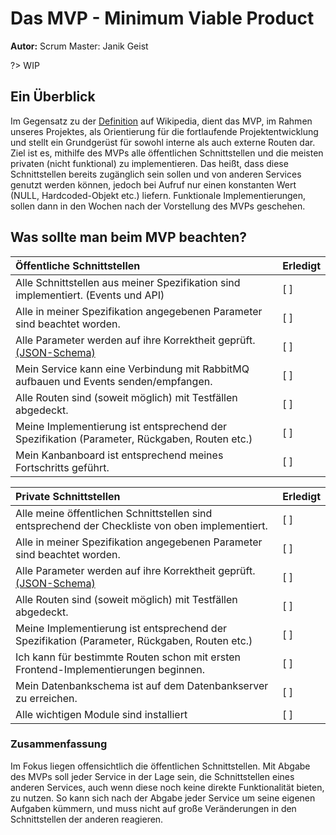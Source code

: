 # Das MVP - Minimum Viable Product

**Autor:** Scrum Master: Janik Geist

?> WIP
## Ein Überblick
Im Gegensatz zu der [Definition](https://de.wikipedia.org/wiki/Minimum_Viable_Product) auf Wikipedia, dient das MVP, 
im Rahmen unseres Projektes, als Orientierung für die fortlaufende Projektentwicklung und stellt ein Grundgerüst für 
sowohl interne als auch externe Routen dar. Ziel ist es, mithilfe des MVPs alle öffentlichen Schnittstellen und die meisten 
privaten (nicht funktional) zu implementieren. Das heißt, dass diese Schnittstellen bereits zugänglich sein sollen und von 
anderen Services genutzt werden können, jedoch bei Aufruf nur einen konstanten Wert (NULL, Hardcoded-Objekt etc.) liefern. 
Funktionale Implementierungen, sollen dann in den Wochen nach der Vorstellung des MVPs geschehen. 

## Was sollte man beim MVP beachten?

| Öffentliche Schnittstellen                                                                      | Erledigt |
|:------------------------------------------------------------------------------------------------|:---------|
| Alle Schnittstellen aus meiner Spezifikation sind implementiert. (Events und API)               | [ ]      |
| Alle in meiner Spezifikation angegebenen Parameter sind beachtet worden.                        | [ ]      |
| Alle Parameter werden auf ihre Korrektheit geprüft. [(JSON-Schema)](../json_schema_tutorial.md) | [ ]      |
| Mein Service kann eine Verbindung mit RabbitMQ aufbauen und Events senden/empfangen.            | [ ]      |
| Alle Routen sind (soweit möglich) mit Testfällen abgedeckt.                                     | [ ]      |
| Meine Implementierung ist entsprechend der Spezifikation (Parameter, Rückgaben, Routen etc.)    | [ ]      |
| Mein Kanbanboard ist entsprechend meines Fortschritts geführt.                                  | [ ]      |

| Private Schnittstellen                                                                          | Erledigt |
|:------------------------------------------------------------------------------------------------|:---------|
| Alle meine öffentlichen Schnittstellen sind entsprechend der Checkliste von oben implementiert. | [ ]      |
| Alle in meiner Spezifikation angegebenen Parameter sind beachtet worden.                        | [ ]      |
| Alle Parameter werden auf ihre Korrektheit geprüft. [(JSON-Schema)](../json_schema_tutorial.md) | [ ]      |
| Alle Routen sind (soweit möglich) mit Testfällen abgedeckt.                                     | [ ]      |
| Meine Implementierung ist entsprechend der Spezifikation (Parameter, Rückgaben, Routen etc.)    | [ ]      |
| Ich kann für bestimmte Routen schon mit ersten Frontend-Implementierungen beginnen.             | [ ]      |
| Mein Datenbankschema ist auf dem Datenbankserver zu erreichen.                                  | [ ]      |
| Alle wichtigen Module sind installiert                                                          | [ ]      |

### Zusammenfassung
Im Fokus liegen offensichtlich die öffentlichen Schnittstellen. Mit Abgabe des MVPs soll jeder Service in der Lage sein,
die Schnittstellen eines anderen Services, auch wenn diese noch keine direkte Funktionalität bieten, zu nutzen. 
So kann sich nach der Abgabe jeder Service um seine eigenen Aufgaben kümmern, und muss nicht auf große Veränderungen in 
den Schnittstellen der anderen reagieren.

